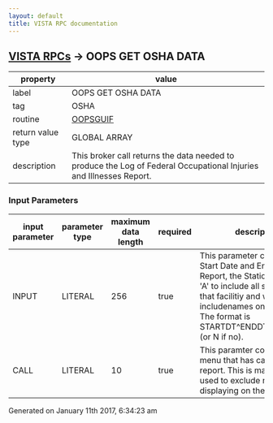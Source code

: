 ```yaml
---
layout: default
title: VISTA RPC documentation
---
```




## [VISTA RPCs](TableOfContent.md) &#8594; OOPS GET OSHA DATA 

 property | value 
--- | --- 
 label | OOPS GET OSHA DATA
 tag | OSHA
 routine | [OOPSGUIF](http://code.osehra.org/dox/Routine_OOPSGUIF_source.html)
 return value type | GLOBAL ARRAY
 description | This broker call returns the data needed to produce the Log of Federal Occupational Injuries and Illnesses Report.

### Input Parameters

| input parameter | parameter type | maximum data length | required | description | 
| --- | --- | --- | --- | --- | 
| INPUT | LITERAL | 256 | true | This parameter contains the Start Date and End date of the Report, the StationIEN or an 'A' to include all stations at that facilitiy and whether to includenames on the report.  The format is STARTDT^ENDDT^STATION^Y (or N if no). | 
| CALL | LITERAL | 10 | true | This paramter contains the menu that has called the report.  This is mainlybeing used to exclude names from displaying on the Union menu. | 




Generated on January 11th 2017, 6:34:23 am